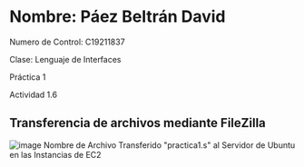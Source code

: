 
# Nombre: Páez Beltrán David
Numero de Control: C19211837

Clase: Lenguaje de Interfaces

Práctica 1

Actividad 1.6
## Transferencia de archivos mediante FileZilla

![image](https://user-images.githubusercontent.com/96804874/219848544-446d49fa-f0d9-4728-84b1-0c545e2dce78.png)
Nombre de Archivo Transferido "practica1.s" al Servidor de Ubuntu en las Instancias de EC2
